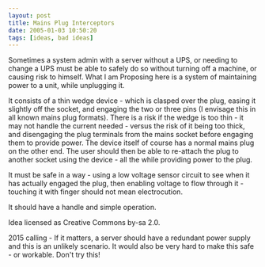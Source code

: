 ```yaml
---
layout: post
title: Mains Plug Interceptors
date: 2005-01-03 10:50:20
tags: [ideas, bad ideas]
---
```

Sometimes a system admin with a server without a UPS, or needing to change a UPS must be able to safely do so without turning off a machine, or causing risk to himself. What I am Proposing here is a system of maintaining power to a unit, while unplugging it.

It consists of a thin wedge device - which is clasped over the plug, easing it slightly off the socket, and engaging the two or three pins (I envisage this in all known mains plug formats). There is a risk if the wedge is too thin - it may not handle the current needed - versus the risk of it being too thick, and disengaging the plug terminals from the mains socket before engaging them to provide power. The device itself of course has a normal mains plug on the other end. The user should then be able to re-attach the plug to another socket using the device - all the while providing power to the plug.

It must be safe in a way - using a low voltage sensor circuit to see when it has actually engaged the plug, then enabling voltage to flow through it - touching it with finger should not mean electrocution.

It should have a handle and simple operation.

Idea licensed as Creative Commons by-sa 2.0.

2015 calling - If it matters, a server should have a redundant power supply and this is an unlikely scenario. It would also be very hard to make this safe - or workable. Don't try this!

